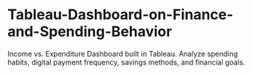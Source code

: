 # Tableau-Dashboard-on-Finance-and-Spending-Behavior
Income vs. Expenditure Dashboard built in Tableau. Analyze spending habits, digital payment frequency, savings methods, and financial goals.
